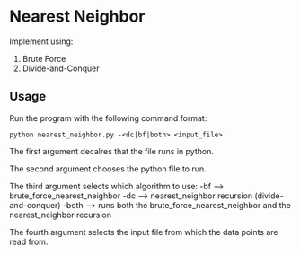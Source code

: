 # Nearest Neighbor

Implement using:
1. Brute Force
2. Divide-and-Conquer

## Usage
Run the program with the following command format:

	python nearest_neighbor.py -<dc|bf|both> <input_file>

The first argument decalres that the file runs in python.

The second argument chooses the python file to run.

The third argument selects which algorithm to use:
	-bf --> brute_force_nearest_neighbor
	-dc --> nearest_neighbor recursion (divide-and-conquer)
	-both --> runs both the brute_force_nearest_neighbor and the nearest_neighbor recursion

The fourth argument selects the input file from which the data points are read from.
